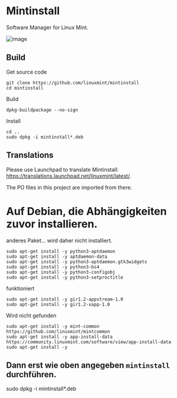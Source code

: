 # Mintinstall

Software Manager for Linux Mint.

![image](https://user-images.githubusercontent.com/19881231/122644976-86767180-d120-11eb-9cf4-eed2813f749b.png)

## Build
Get source code
```
git clone https://github.com/linuxmint/mintinstall
cd mintinstall
```
Build
```
dpkg-buildpackage --no-sign
```
Install
```
cd ..
sudo dpkg -i mintinstall*.deb
```

## Translations
Please use Launchpad to translate Mintinstall: https://translations.launchpad.net/linuxmint/latest/.

The PO files in this project are imported from there.



# Auf Debian, die Abhängigkeiten zuvor installieren.

anderes Paket... wird daher nicht installiert.
```
sudo apt-get install -y python3-aptdaemon  
sudo apt-get install -y aptdaemon-data  
sudo apt-get install -y python3-aptdaemon.gtk3widgets  
sudo apt-get install -y python3-bs4  
sudo apt-get install -y python3-configobj  
sudo apt-get install -y python3-setproctitle  
```

funktioniert
```
sudo apt-get install -y gir1.2-appstream-1.0  
sudo apt-get install -y gir1.2-xapp-1.0  
```

Wird nicht gefunden
```
sudo apt-get install -y mint-common					https://github.com/linuxmint/mintcommon  
sudo apt-get install -y app-install-data			https://community.linuxmint.com/software/view/app-install-data  
sudo apt-get install -y
```

## Dann erst wie oben angegeben `mintinstall` durchführen. 

sudo dpkg -i mintinstall*.deb
